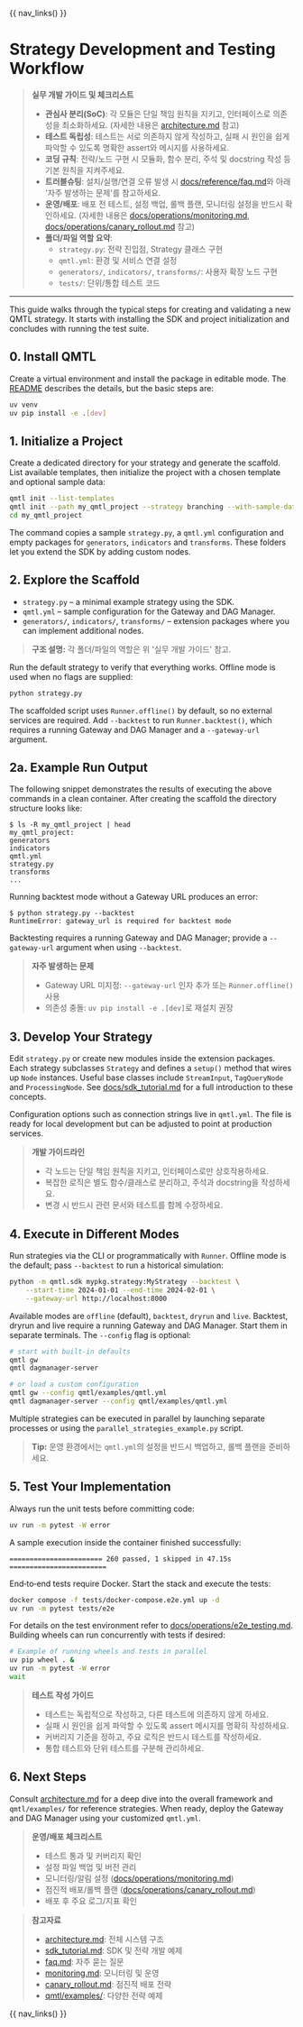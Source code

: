 {{ nav_links() }}

# Strategy Development and Testing Workflow

> **실무 개발 가이드 및 체크리스트**
>
> - **관심사 분리(SoC)**: 각 모듈은 단일 책임 원칙을 지키고, 인터페이스로 의존성을 최소화하세요. (자세한 내용은 [architecture.md](../architecture/architecture.md) 참고)
> - **테스트 독립성**: 테스트는 서로 의존하지 않게 작성하고, 실패 시 원인을 쉽게 파악할 수 있도록 명확한 assert와 메시지를 사용하세요.
> - **코딩 규칙**: 전략/노드 구현 시 모듈화, 함수 분리, 주석 및 docstring 작성 등 기본 원칙을 지켜주세요.
> - **트러블슈팅**: 설치/실행/연결 오류 발생 시 [docs/reference/faq.md](../reference/faq.md)와 아래 '자주 발생하는 문제'를 참고하세요.
> - **운영/배포**: 배포 전 테스트, 설정 백업, 롤백 플랜, 모니터링 설정을 반드시 확인하세요. (자세한 내용은 [docs/operations/monitoring.md](../operations/monitoring.md), [docs/operations/canary_rollout.md](../operations/canary_rollout.md) 참고)
> - **폴더/파일 역할 요약**:
>   - `strategy.py`: 전략 진입점, Strategy 클래스 구현
>   - `qmtl.yml`: 환경 및 서비스 연결 설정
>   - `generators/`, `indicators/`, `transforms/`: 사용자 확장 노드 구현
>   - `tests/`: 단위/통합 테스트 코드

---

This guide walks through the typical steps for creating and validating a new QMTL
strategy. It starts with installing the SDK and project initialization and
concludes with running the test suite.

## 0. Install QMTL

Create a virtual environment and install the package in editable mode. The
[README](../../README.md) describes the details, but the basic steps are:

```bash
uv venv
uv pip install -e .[dev]
```

## 1. Initialize a Project

Create a dedicated directory for your strategy and generate the scaffold. List
available templates, then initialize the project with a chosen template and
optional sample data:

```bash
qmtl init --list-templates
qmtl init --path my_qmtl_project --strategy branching --with-sample-data
cd my_qmtl_project
```

The command copies a sample `strategy.py`, a `qmtl.yml` configuration and empty
packages for `generators`, `indicators` and `transforms`. These folders let you
extend the SDK by adding custom nodes.


## 2. Explore the Scaffold

- `strategy.py` – a minimal example strategy using the SDK.
- `qmtl.yml` – sample configuration for the Gateway and DAG Manager.
- `generators/`, `indicators/`, `transforms/` – extension packages where you can
  implement additional nodes.

> **구조 설명:** 각 폴더/파일의 역할은 위 '실무 개발 가이드' 참고.

Run the default strategy to verify that everything works. Offline mode is used
when no flags are supplied:

```bash
python strategy.py
```
The scaffolded script uses `Runner.offline()` by default, so no external
services are required. Add `--backtest` to run `Runner.backtest()`, which
requires a running Gateway and DAG Manager and a `--gateway-url` argument.

## 2a. Example Run Output

The following snippet demonstrates the results of executing the above commands in a clean
container. After creating the scaffold the directory structure looks like:

```text
$ ls -R my_qmtl_project | head
my_qmtl_project:
generators
indicators
qmtl.yml
strategy.py
transforms
...
```

Running backtest mode without a Gateway URL produces an error:

```text
$ python strategy.py --backtest
RuntimeError: gateway_url is required for backtest mode
```

Backtesting requires a running Gateway and DAG Manager; provide a
`--gateway-url` argument when using `--backtest`.

> **자주 발생하는 문제**
> - Gateway URL 미지정: `--gateway-url` 인자 추가 또는 `Runner.offline()` 사용
> - 의존성 충돌: `uv pip install -e .[dev]`로 재설치 권장

## 3. Develop Your Strategy

Edit `strategy.py` or create new modules inside the extension packages. Each
strategy subclasses `Strategy` and defines a `setup()` method that wires up
`Node` instances. Useful base classes include `StreamInput`, `TagQueryNode` and
`ProcessingNode`. See [docs/sdk_tutorial.md](sdk_tutorial.md) for a full
introduction to these concepts.

Configuration options such as connection strings live in `qmtl.yml`. The file is
ready for local development but can be adjusted to point at production services.

> **개발 가이드라인**
> - 각 노드는 단일 책임 원칙을 지키고, 인터페이스로만 상호작용하세요.
> - 복잡한 로직은 별도 함수/클래스로 분리하고, 주석과 docstring을 작성하세요.
> - 변경 시 반드시 관련 문서와 테스트를 함께 수정하세요.

## 4. Execute in Different Modes

Run strategies via the CLI or programmatically with `Runner`. Offline mode is
the default; pass `--backtest` to run a historical simulation:

```bash
python -m qmtl.sdk mypkg.strategy:MyStrategy --backtest \
    --start-time 2024-01-01 --end-time 2024-02-01 \
    --gateway-url http://localhost:8000
```

Available modes are `offline` (default), `backtest`, `dryrun` and `live`.
Backtest, dryrun and live require a running Gateway and DAG Manager. Start them
in separate terminals. The
``--config`` flag is optional:

```bash
# start with built-in defaults
qmtl gw
qmtl dagmanager-server

# or load a custom configuration
qmtl gw --config qmtl/examples/qmtl.yml
qmtl dagmanager-server --config qmtl/examples/qmtl.yml
```

Multiple strategies can be executed in parallel by launching separate processes
or using the `parallel_strategies_example.py` script.

> **Tip:** 운영 환경에서는 `qmtl.yml`의 설정을 반드시 백업하고, 롤백 플랜을 준비하세요.

## 5. Test Your Implementation

Always run the unit tests before committing code:

```bash
uv run -m pytest -W error
```

A sample execution inside the container finished successfully:

```text
======================= 260 passed, 1 skipped in 47.15s ========================
```

End‑to‑end tests require Docker. Start the stack and execute the tests:

```bash
docker compose -f tests/docker-compose.e2e.yml up -d
uv run -m pytest tests/e2e
```

For details on the test environment refer to
[docs/operations/e2e_testing.md](../operations/e2e_testing.md). Building wheels can run concurrently with
tests if desired:

```bash
# Example of running wheels and tests in parallel
uv pip wheel . &
uv run -m pytest -W error
wait
```

> **테스트 작성 가이드**
> - 테스트는 독립적으로 작성하고, 다른 테스트에 의존하지 않게 하세요.
> - 실패 시 원인을 쉽게 파악할 수 있도록 assert 메시지를 명확히 작성하세요.
> - 커버리지 기준을 정하고, 주요 로직은 반드시 테스트를 작성하세요.
> - 통합 테스트와 단위 테스트를 구분해 관리하세요.

## 6. Next Steps

Consult [architecture.md](../architecture/architecture.md) for a deep dive into the overall
framework and `qmtl/examples/` for reference strategies. When ready, deploy the
Gateway and DAG Manager using your customized `qmtl.yml`.

> **운영/배포 체크리스트**
> - 테스트 통과 및 커버리지 확인
> - 설정 파일 백업 및 버전 관리
> - 모니터링/알림 설정 ([docs/operations/monitoring.md](../operations/monitoring.md))
> - 점진적 배포/롤백 플랜 ([docs/operations/canary_rollout.md](../operations/canary_rollout.md))
> - 배포 후 주요 로그/지표 확인

> **참고자료**
> - [architecture.md](../architecture/architecture.md): 전체 시스템 구조
> - [sdk_tutorial.md](sdk_tutorial.md): SDK 및 전략 개발 예제
> - [faq.md](../reference/faq.md): 자주 묻는 질문
> - [monitoring.md](monitoring.md): 모니터링 및 운영
> - [canary_rollout.md](canary_rollout.md): 점진적 배포 전략
> - [qmtl/examples/](../qmtl/examples/): 다양한 전략 예제

{{ nav_links() }}

